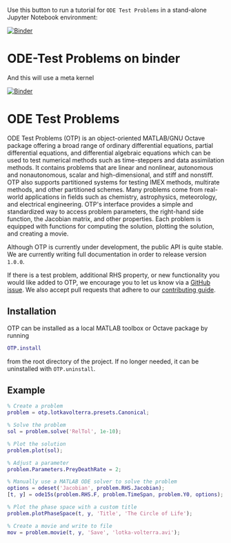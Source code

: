 Use this button to run a tutorial for `ODE Test Problems` in a stand-alone Jupyter Notebook environment: 

[![Binder](https://mybinder.org/badge_logo.svg)](https://mybinder.org/v2/gh/ComputationalScienceLaboratory/ODE-Test-Problems.git/HEAD?labpath=%2Fnotebooks%2Fquick-start.ipynb)
# ODE-Test Problems on binder



And this will use a meta kernel

[![Binder](https://mybinder.org/badge_logo.svg)](https://mybinder.org/v2/gh/elswit/otp-binder.git/HEAD?labpath=quick-start.ipynb)

# ODE Test Problems

ODE Test Problems (OTP) is an object-oriented MATLAB/GNU Octave package offering
a broad range of ordinary differential equations, partial differential
equations, and differential algebraic equations which can be used to test
numerical methods such as time-steppers and data assimilation methods. It
contains problems that are linear and nonlinear, autonomous and nonautonomous,
scalar and high-dimensional, and stiff and nonstiff. OTP also supports
partitioned systems for testing IMEX methods, multirate methods, and other
partitioned schemes. Many problems come from real-world applications in fields
such as chemistry, astrophysics, meteorology, and electrical engineering. OTP's
interface provides a simple and standardized way to access problem parameters,
the right-hand side function, the Jacobian matrix, and other properties. Each
problem is equipped with functions for computing the solution, plotting the
solution, and creating a movie.

Although OTP is currently under development, the public API is quite stable. We
are currently writing full documentation in order to release version `1.0.0`.

If there is a test problem, additional RHS property, or new functionality you
would like added to OTP, we encourage you to let us know via a
[GitHub issue](https://github.com/ComputationalScienceLaboratory/ODE-Test-Problems/issues).
We also accept pull requests that adhere to our
[contributing guide](./docs/CONTRIBUTING.md).

## Installation

OTP can be installed as a local MATLAB toolbox or Octave package by running

```matlab
OTP.install
```

from the root directory of the project. If no longer needed, it can be
uninstalled with `OTP.uninstall`.

## Example

```matlab
% Create a problem
problem = otp.lotkavolterra.presets.Canonical;

% Solve the problem
sol = problem.solve('RelTol', 1e-10);

% Plot the solution
problem.plot(sol);

% Adjust a parameter
problem.Parameters.PreyDeathRate = 2;

% Manually use a MATLAB ODE solver to solve the problem
options = odeset('Jacobian', problem.RHS.Jacobian);
[t, y] = ode15s(problem.RHS.F, problem.TimeSpan, problem.Y0, options);

% Plot the phase space with a custom title
problem.plotPhaseSpace(t, y, 'Title', 'The Circle of Life');

% Create a movie and write to file
mov = problem.movie(t, y, 'Save', 'lotka-volterra.avi');
```
